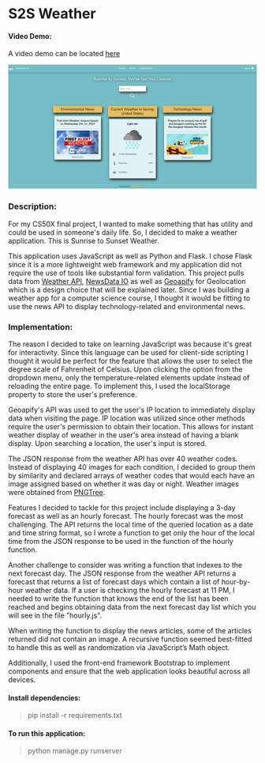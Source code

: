 # S2S Weather

#### Video Demo:
A video demo can be located [here](https://youtu.be/7sHlLLJPLZY)

![S2s Weather Image:](https://github.com/zerrynlh/S2S-Weather/blob/main/project/s2s-index.png)

### Description: 
For my CS50X final project, I wanted to make something that has utility and could be used in someone's daily life. So, I decided to make a weather application. This is Sunrise to Sunset Weather.

This application uses JavaScript as well as Python and Flask. I chose Flask since it is a more lightweight web framework and my application did not require the use of tools like substantial form validation. This project pulls data from [Weather API](https://www.weatherapi.com/), [NewsData IO](https://newsdata.io/) as well as [Geoapify](https://www.geoapify.com/) for Geolocation which is a design choice that will be explained later. Since I was building a weather app for a computer science course, I thought it would be fitting to use the news API to display technology-related and environmental news.

### Implementation:

The reason I decided to take on learning JavaScript was because it's great for interactivity. Since this language can be used for client-side scripting I thought it would be perfect for the feature that allows the user to select the degree scale of Fahrenheit of Celsius. Upon clicking the option from the dropdown menu, only the temperature-related elements update instead of reloading the entire page. To implement this, I used the localStorage property to store the user's preference.

Geoapify's API was used to get the user's IP location to immediately display data when visiting the page. IP location was utilized since other methods require the user's permission to obtain their location. This allows for instant weather display of weather in the user's area instead of having a blank display. Upon searching a location, the user's input is stored.

The JSON response from the weather API has over 40 weather codes. Instead of displaying 40 images for each condition, I decided to group them by similarity and declared arrays of weather codes that would each have an image assigned based on whether it was day or night. Weather images were obtained from [PNGTree](https://pngtree.com/).

Features I decided to tackle for this project include displaying a 3-day forecast as well as an hourly forecast. The hourly forecast was the most challenging. The API returns the local time of the queried location as a date and time string format, so I wrote a function to get only the hour of the local time from the JSON response to be used in the function of the hourly function. 

Another challenge to consider was writing a function that indexes to the next forecast day. The JSON response from the weather API returns a forecast that returns a list of forecast days which contain a list of hour-by-hour weather data. If a user is checking the hourly forecast at 11 PM, I needed to write the function that knows the end of the list has been reached and begins obtaining data from the next forecast day list which you will see in the file "hourly.js".

When writing the function to display the news articles, some of the articles returned did not contain an image. A recursive function seemed best-fitted to handle this as well as randomization via JavaScript’s Math object.

Additionally, I used the front-end framework Bootstrap to implement components and ensure that the web application looks beautiful across all devices.

#### Install dependencies:
>pip install -r requirements.txt

#### To run this application:
>python manage.py runserver
